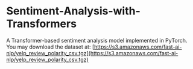 # Sentiment-Analysis-with-Transformers
A Transformer-based sentiment analysis model implemented in PyTorch. You may download the dataset at:
[https://s3.amazonaws.com/fast-ai-nlp/yelp_review_polarity_csv.tgz](https://s3.amazonaws.com/fast-ai-nlp/yelp_review_polarity_csv.tgz)
